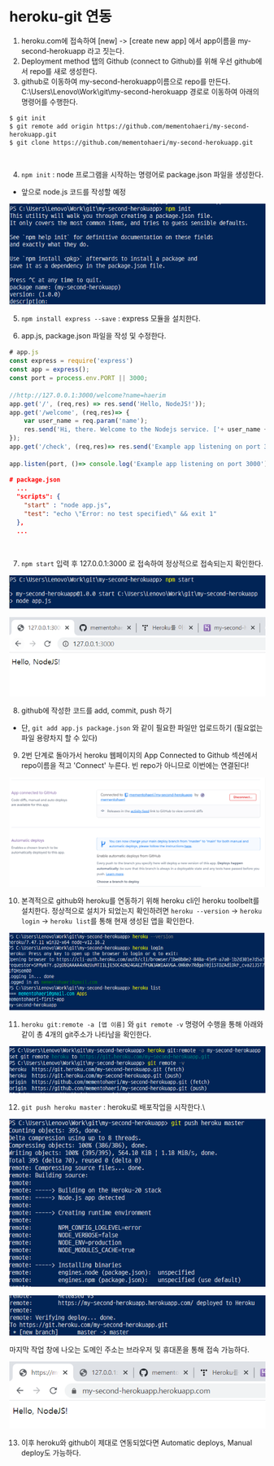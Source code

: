 # heroku-git 연동

1. heroku.com에 접속하여 [new] -> [create new app] 에서 app이름을 my-second-herokuapp 라고 짓는다.
2. Deployment method 탭의 Github (connect to Github)를 위해 우선 github에서 repo를 새로 생성한다.
3. github로 이동하여 my-second-herokuapp이름으로 repo를 만든다.
C:\Users\Lenovo\Work\git\my-second-herokuapp 경로로 이동하여 아래의 명령어를 수행한다.

```
$ git init
$ git remote add origin https://github.com/mementohaeri/my-second-herokuapp.git
$ git clone https://github.com/mementohaeri/my-second-herokuapp.git
```
<br/>

4. `npm init` : node 프로그램을 시작하는 명령어로 package.json 파일을 생성한다.
- 앞으로 node.js 코드를 작성할 예정

![image-20210202225250398](integration.assets/image-20210202225250398.png)
<br/>

5. `npm install express --save` : express 모듈을 설치한다.

6. app.js, package.json 파일을 작성 및 수정한다.

```javascript
# app.js
const express = require('express')  
const app = express();
const port = process.env.PORT || 3000;

//http://127.0.0.1:3000/welcome?name=haerim
app.get('/', (req,res) => res.send('Hello, NodeJS!'));
app.get('/welcome', (req,res)=> {
    var user_name = req.param('name');
    res.send('Hi, there. Welcome to the Nodejs service. ['+ user_name +']');
});
app.get('/check', (req,res)=> res.send('Example app listening on port 3000'));

app.listen(port, ()=> console.log('Example app listening on port 3000'))

```

```json
# package.json
  ...
  "scripts": {
    "start" : "node app.js",
    "test": "echo \"Error: no test specified\" && exit 1"
  },
  ...
```
<br/>

7. `npm start` 입력 후 127.0.0.1:3000 로 접속하여 정상적으로 접속되는지 확인한다.

![image-20210202230239011](integration.assets/image-20210202230239011.png)

![image-20210202230304851](integration.assets/image-20210202230304851.png)
<br/>

8. github에 작성한 코드를 add, commit, push 하기
- 단, `git add app.js package.json` 와 같이 필요한 파일만 업로드하기 (필요없는 파일 용량차지 할 수 있다)

9. 2번 단계로 돌아가서 heroku 웹페이지의 App Connected to Github 섹션에서 repo이름을 적고 'Connect' 누른다. 빈 repo가 아니므로 이번에는 연결된다!

![image-20210202230817272](integration.assets/image-20210202230817272.png)
<br/>

10. 본격적으로 github와 heroku를 연동하기 위해 heroku cli인 heroku toolbelt를 설치한다. 
정상적으로 설치가 되었는지 확인하려면 `heroku --version` -> `heroku login` -> `heroku list`를 통해 현재 생성된 앱을 확인한다.

![image-20210202231401630](integration.assets/image-20210202231401630.png)
<br/>

11. `heroku git:remote -a [앱 이름]` 와 `git remote -v` 명령어 수행을 통해 아래와 같이 총 4개의 git주소가 나타남을 확인한다.

![image-20210202231456137](integration.assets/image-20210202231456137.png)
<br/>

12. `git push heroku master` : heroku로 배포작업을 시작한다.\

![image-20210202231744555](integration.assets/image-20210202231744555.png)

![image-20210202231801590](integration.assets/image-20210202231801590.png)
<br/>

마지막 작업 창에 나오는 도메인 주소는 브라우저 및 휴대폰을 통해 접속 가능하다.

![image-20210202231905557](integration.assets/image-20210202231905557.png) 
<br/>

13.  이후 heroku와 github이 제대로 연동되었다면 Automatic deploys, Manual deploy도 가능하다.


